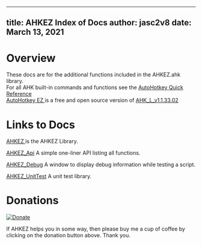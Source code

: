 
<!-- reminder: replace = "" with = \"\" -->

---
title: AHKEZ Index of Docs
author: jasc2v8
date: March 13, 2021
---

# Overview

These docs are for the additional functions included in the AHKEZ.ahk library.  
For all AHK built-in commands and functions see the [AutoHotkey Quick Reference](https://www.autohotkey.com/docs/AutoHotkey.htm)  
[AutoHotkey EZ ](https://github.com/jasc2v8/AHKEZ) is a free and open source version of [AHK_L_v1.1.33.02](https://github.com/AutoHotkey/AutoHotkey) 

# Links to Docs

[AHKEZ ](https://jasc2v8.github.io/AHKEZ/Docs/Doc_Ahkez/) is the AHKEZ Library.

[AHKEZ_Api](https://jasc2v8.github.io/AHKEZ/Docs/Doc_Api/) A simple one-liner API listing all functions.

[AHKEZ_Debug](https://jasc2v8.github.io/AHKEZ/Docs/Doc_Debug/) A window to display debug information while testing a script.

[AHKEZ_UnitTest](https://jasc2v8.github.io/AHKEZ/Docs/Doc_UnitTest/) A unit test library.

# Donations

[![Donate](https://img.shields.io/badge/Buy_me_a_cup_of_Coffee-PayPal-red.svg)](https://www.paypal.me/JimDreherHome)

If AHKEZ helps you in some way, then please buy me a cup of coffee by clicking on the donation button above. Thank you.